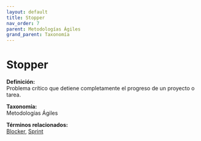 ```yaml
---
layout: default
title: Stopper
nav_order: 7
parent: Metodologías Ágiles
grand_parent: Taxonomía
---
```


# Stopper

**Definición:**  
Problema crítico que detiene completamente el progreso de un proyecto o tarea.

**Taxonomía:**  
Metodologías Ágiles

**Términos relacionados:**  
[Blocker](https://maleniski.github.io/diccionario-angl-tec-mx/docs/taxonomia/blocker/blocker.html), [Sprint](https://maleniski.github.io/diccionario-angl-tec-mx/docs/taxonomia/sprint/sprint.html)
